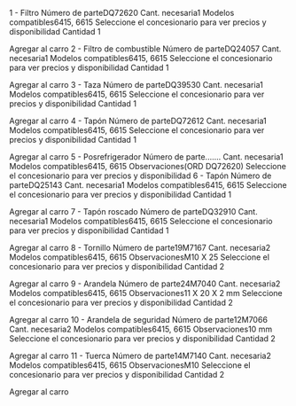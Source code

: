 1 -
Filtro
Número de parteDQ72620
Cant. necesaria1
Modelos compatibles6415, 6615
Seleccione el concesionario para ver precios y disponibilidad
Cantidad
1

Agregar al carro
2 -
Filtro de combustible
Número de parteDQ24057
Cant. necesaria1
Modelos compatibles6415, 6615
Seleccione el concesionario para ver precios y disponibilidad
Cantidad
1

Agregar al carro
3 -
Taza
Número de parteDQ39530
Cant. necesaria1
Modelos compatibles6415, 6615
Seleccione el concesionario para ver precios y disponibilidad
Cantidad
1

Agregar al carro
4 -
Tapón
Número de parteDQ72612
Cant. necesaria1
Modelos compatibles6415, 6615
Seleccione el concesionario para ver precios y disponibilidad
Cantidad
1

Agregar al carro
5 -
Posrefrigerador
Número de parte.......
Cant. necesaria1
Modelos compatibles6415, 6615
Observaciones(ORD DQ72620)
Seleccione el concesionario para ver precios y disponibilidad
6 -
Tapón
Número de parteDQ25143
Cant. necesaria1
Modelos compatibles6415, 6615
Seleccione el concesionario para ver precios y disponibilidad
Cantidad
1

Agregar al carro
7 -
Tapón roscado
Número de parteDQ32910
Cant. necesaria1
Modelos compatibles6415, 6615
Seleccione el concesionario para ver precios y disponibilidad
Cantidad
1

Agregar al carro
8 -
Tornillo
Número de parte19M7167
Cant. necesaria2
Modelos compatibles6415, 6615
ObservacionesM10 X 25
Seleccione el concesionario para ver precios y disponibilidad
Cantidad
2

Agregar al carro
9 -
Arandela
Número de parte24M7040
Cant. necesaria2
Modelos compatibles6415, 6615
Observaciones11 X 20 X 2 mm
Seleccione el concesionario para ver precios y disponibilidad
Cantidad
2

Agregar al carro
10 -
Arandela de seguridad
Número de parte12M7066
Cant. necesaria2
Modelos compatibles6415, 6615
Observaciones10 mm
Seleccione el concesionario para ver precios y disponibilidad
Cantidad
2

Agregar al carro
11 -
Tuerca
Número de parte14M7140
Cant. necesaria2
Modelos compatibles6415, 6615
ObservacionesM10
Seleccione el concesionario para ver precios y disponibilidad
Cantidad
2

Agregar al carro
